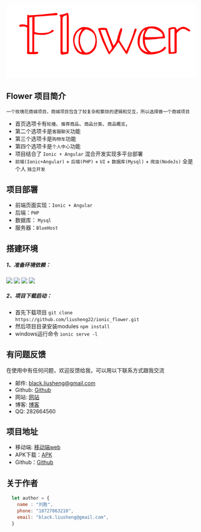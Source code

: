 ﻿![ ](/src/assets/img/logo/flower.png "Title")

## Flower 项目简介
    一个玫瑰花商城项目，商城项目包含了较复杂和繁琐的逻辑和交互，所以选择做一个商城项目
* 首页选项卡有`轮播`、`推荐商品`、`商品分类`、`商品概览`，
* 第二个选项卡是`客服聊天`功能
* 第三个选项卡是`购物车`功能
* 第四个选项卡是`个人中心`功能
* 项目结合了 `Ionic + Angular` 混合开发实现多平台部署
* `前端(Ionic+Angular)` + `后端(PHP)` + `UI` + `数据库(Mysql)` + `爬虫(NodeJs)` 全是个人 `独立开发`

## 项目部署
* 前端页面实现：`Ionic + Angular`
* 后端：`PHP`
* 数据库： `Mysql`
* 服务器：`BlueHost`

## 搭建环境
##### 1、准备环境依赖：
  <img src="https://img.shields.io/badge/ionic-v3.0.0-blue.svg" >
  <img src="https://img.shields.io/badge/angular-%3E%3Dv3.0.0-yellowgreen.svg" >
  <img src="https://img.shields.io/badge/node-%3E%3Dv6.0.0-brightgreen.svg" >
  <img src="https://img.shields.io/badge/PHP-anything-brightgreen.svg" >

##### 2、项目下载启动：
* 首先下载项目 `git clone https://github.com/liusheng22/ionic_flower.git`
* 然后项目目录安装modules `npm install`
* windows运行命令 `ionic serve -l`

## 有问题反馈
在使用中有任何问题，欢迎反馈给我，可以用以下联系方式跟我交流
* 邮件: black.liusheng@gmail.com
* Github: [Github](http://github.com/liusheng22)
* 网站: [网站](http://laijiayang.cn)
* 博客: [博客](http://laiwenge.com/wp)
* QQ: 282664560

## 项目地址
* 移动端: [移动端web](http://laijiayang.cn/rose)
* APK下载：[APK](https://www.laiwenge.com/rose/Fun.apk)
* Github：[Github](https://github.com/liusheng22/ionic_flower)

## 关于作者
```javascript
  let author = {
    name : "刘胜",
    phone: "18727863210",
    email: "black.liusheng@gmail.com",
  }
```
